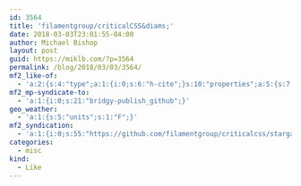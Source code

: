 ```yaml
---
id: 3564
title: 'filamentgroup/criticalCSS&diams;'
date: 2018-03-03T23:01:55-04:00
author: Michael Bishop
layout: post
guid: https://miklb.com/?p=3564
permalink: /blog/2018/03/03/3564/
mf2_like-of:
  - 'a:2:{s:4:"type";a:1:{i:0;s:6:"h-cite";}s:10:"properties";a:5:{s:7:"summary";a:1:{i:0;s:70:"Finds the Above the Fold CSS for your page, and outputs it into a file";}s:4:"name";a:1:{i:0;s:25:"filamentgroup/criticalCSS";}s:3:"url";a:1:{i:0;s:44:"https://github.com/filamentgroup/criticalcss";}s:11:"publication";a:1:{i:0;s:6:"GitHub";}s:8:"featured";a:1:{i:0;s:60:"https://avatars2.githubusercontent.com/u/30614?s=400&amp;v=4";}}}'
mf2_mp-syndicate-to:
  - 'a:1:{i:0;s:21:"bridgy-publish_github";}'
geo_weather:
  - 'a:1:{s:5:"units";s:1:"F";}'
mf2_syndication:
  - 'a:1:{i:0;s:55:"https://github.com/filamentgroup/criticalcss/stargazers";}'
categories:
  - misc
kind:
  - Like
---
```

